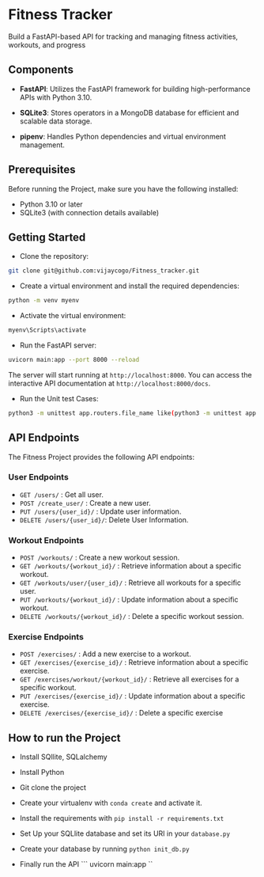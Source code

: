 # Fitness Tracker

Build a FastAPI-based API for tracking and managing fitness activities, workouts, and progress

## Components

- **FastAPI**: Utilizes the FastAPI framework for building high-performance APIs with Python 3.10.
- **SQLite3**: Stores operators in a MongoDB database for efficient and scalable data storage.

- **pipenv**: Handles Python dependencies and virtual environment management.

## Prerequisites

Before running the Project, make sure you have the following installed:

- Python 3.10 or later
- SQLite3 (with connection details available)

## Getting Started

* Clone the repository:

```bash
git clone git@github.com:vijaycogo/Fitness_tracker.git

```

* Create a virtual environment and install the required dependencies:

```bash
python -m venv myenv
```

* Activate the virtual environment:

```bash
myenv\Scripts\activate
```


* Run the FastAPI server:

```bash
uvicorn main:app --port 8000 --reload
```

The server will start running at `http://localhost:8000`. You can access the interactive API documentation at `http://localhost:8000/docs`.

* Run the Unit test Cases:

```bash
python3 -m unittest app.routers.file_name like(python3 -m unittest app.routers.test_exercise, python3 -m unittest app.routers.test_user)
```


## API Endpoints

The Fitness Project provides the following API endpoints:

### User Endpoints
- `GET /users/`             : Get all user.
- `POST /create_user/`      : Create a new user.
- `PUT /users/{user_id}/`   : Update user information.
- `DELETE /users/{user_id}/`: Delete User Information.


### Workout Endpoints

- `POST /workouts/`                 : Create a new workout session.
- `GET /workouts/{workout_id}/`     : Retrieve information about a specific workout.
- `GET /workouts/user/{user_id}/`   : Retrieve all workouts for a specific user.
- `PUT /workouts/{workout_id}/`     : Update information about a specific workout.
- `DELETE /workouts/{workout_id}/`  : Delete a specific workout session.

### Exercise Endpoints

- `POST /exercises/`                     : Add a new exercise to a workout.
- `GET /exercises/{exercise_id}/`        : Retrieve information about a specific exercise.
- `GET /exercises/workout/{workout_id}/` : Retrieve all exercises for a specific workout.
- `PUT /exercises/{exercise_id}/`        : Update information about a specific exercise.
- `DELETE /exercises/{exercise_id}/`     : Delete a specific exercise

 
## How to run the Project
- Install SQllite, SQLalchemy
- Install Python
- Git clone the project
- Create your virtualenv with `conda create` and activate it.
- Install the requirements with ``` pip install -r requirements.txt ```
- Set Up your SQLlite database and set its URI in your ```database.py```
 
- Create your database by running ``` python init_db.py ```
- Finally run the API
``` uvicorn main:app ``